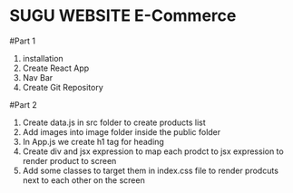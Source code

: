 # SUGU WEBSITE E-Commerce

#Part 1
1. installation
2. Create React App
3. Nav Bar
4. Create Git Repository

#Part 2
1. Create data.js in src folder to create products list
2. Add images into image folder inside the public folder
3. In App.js we create h1 tag for heading
4. Create div and jsx expression to map each prodct to jsx expression to render product to screen
5. Add some classes to target them in index.css file to render prodcuts next to each other on the screen